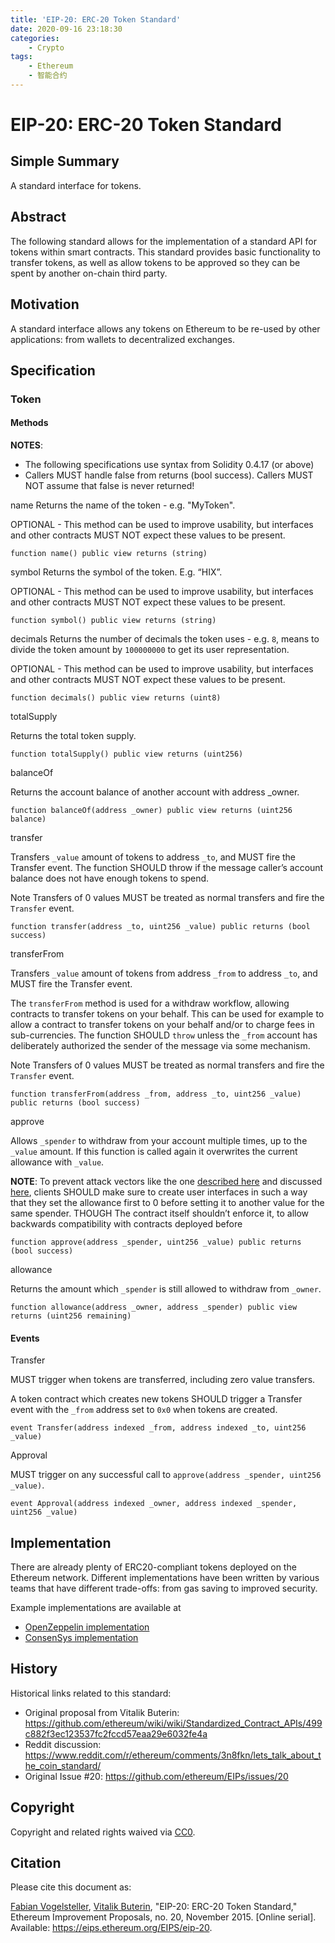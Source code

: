```yaml
---
title: 'EIP-20: ERC-20 Token Standard'
date: 2020-09-16 23:18:30
categories:
    - Crypto
tags: 
    - Ethereum
    - 智能合约
---
```


# EIP-20: ERC-20 Token Standard

## Simple Summary
A standard interface for tokens.

## Abstract
The following standard allows for the implementation of a standard API for tokens within smart contracts. This standard provides basic functionality to transfer tokens, as well as allow tokens to be approved so they can be spent by another on-chain third party.

## Motivation
A standard interface allows any tokens on Ethereum to be re-used by other applications: from wallets to decentralized exchanges.

## Specification

### Token

#### Methods

**NOTES**:

- The following specifications use syntax from Solidity 0.4.17 (or above)
- Callers MUST handle false from returns (bool success). Callers MUST NOT assume that false is never returned!

name
Returns the name of the token - e.g. "MyToken".

OPTIONAL - This method can be used to improve usability, but interfaces and other contracts MUST NOT expect these values to be present.

```
function name() public view returns (string)
```

symbol
Returns the symbol of the token. E.g. “HIX”.

OPTIONAL - This method can be used to improve usability, but interfaces and other contracts MUST NOT expect these values to be present.

```
function symbol() public view returns (string)
```

decimals
Returns the number of decimals the token uses - e.g. `8`, means to divide the token amount by `100000000` to get its user representation.

OPTIONAL - This method can be used to improve usability, but interfaces and other contracts MUST NOT expect these values to be present.

```
function decimals() public view returns (uint8)
```

totalSupply

Returns the total token supply.

```
function totalSupply() public view returns (uint256)
```

balanceOf

Returns the account balance of another account with address _owner.

```
function balanceOf(address _owner) public view returns (uint256 balance)
```

transfer

Transfers `_value` amount of tokens to address `_to`, and MUST fire the Transfer event. The function SHOULD throw if the message caller’s account balance does not have enough tokens to spend.

Note Transfers of 0 values MUST be treated as normal transfers and fire the `Transfer` event.

```
function transfer(address _to, uint256 _value) public returns (bool success)
```

transferFrom

Transfers `_value` amount of tokens from address `_from` to address `_to`, and MUST fire the Transfer event.

The `transferFrom` method is used for a withdraw workflow, allowing contracts to transfer tokens on your behalf. This can be used for example to allow a contract to transfer tokens on your behalf and/or to charge fees in sub-currencies. The function SHOULD `throw` unless the `_from` account has deliberately authorized the sender of the message via some mechanism.

Note Transfers of 0 values MUST be treated as normal transfers and fire the `Transfer` event.

```
function transferFrom(address _from, address _to, uint256 _value) public returns (bool success)
```

approve

Allows `_spender` to withdraw from your account multiple times, up to the `_value` amount. If this function is called again it overwrites the current allowance with `_value`.

**NOTE**: To prevent attack vectors like the one [described here](https://docs.google.com/document/d/1YLPtQxZu1UAvO9cZ1O2RPXBbT0mooh4DYKjA_jp-RLM/edit) and discussed [here](https://github.com/ethereum/EIPs/issues/20#issuecomment-263524729), clients SHOULD make sure to create user interfaces in such a way that they set the allowance first to 0 before setting it to another value for the same spender. THOUGH The contract itself shouldn’t enforce it, to allow backwards compatibility with contracts deployed before

```
function approve(address _spender, uint256 _value) public returns (bool success)
```

allowance

Returns the amount which `_spender` is still allowed to withdraw from `_owner`.

```
function allowance(address _owner, address _spender) public view returns (uint256 remaining)
```

#### Events

Transfer

MUST trigger when tokens are transferred, including zero value transfers.

A token contract which creates new tokens SHOULD trigger a Transfer event with the `_from` address set to `0x0` when tokens are created.

```
event Transfer(address indexed _from, address indexed _to, uint256 _value)
```

Approval

MUST trigger on any successful call to `approve(address _spender, uint256 _value)`.

```
event Approval(address indexed _owner, address indexed _spender, uint256 _value)
```

## Implementation

There are already plenty of ERC20-compliant tokens deployed on the Ethereum network. Different implementations have been written by various teams that have different trade-offs: from gas saving to improved security.

Example implementations are available at

- [OpenZeppelin implementation](https://github.com/OpenZeppelin/openzeppelin-contracts/blob/9b3710465583284b8c4c5d2245749246bb2e0094/contracts/token/ERC20/ERC20.sol)
- [ConsenSys implementation](https://github.com/ConsenSys/Tokens/blob/fdf687c69d998266a95f15216b1955a4965a0a6d/contracts/eip20/EIP20.sol)


## History

Historical links related to this standard:

- Original proposal from Vitalik Buterin: https://github.com/ethereum/wiki/wiki/Standardized_Contract_APIs/499c882f3ec123537fc2fccd57eaa29e6032fe4a
- Reddit discussion: https://www.reddit.com/r/ethereum/comments/3n8fkn/lets_talk_about_the_coin_standard/
- Original Issue #20: https://github.com/ethereum/EIPs/issues/20

## Copyright

Copyright and related rights waived via [CC0](https://creativecommons.org/publicdomain/zero/1.0/).

## Citation

Please cite this document as:

[Fabian Vogelsteller](mailto:fabian@ethereum.org), [Vitalik Buterin](mailto:vitalik.buterin@ethereum.org), "EIP-20: ERC-20 Token Standard," Ethereum Improvement Proposals, no. 20, November 2015. [Online serial]. Available: https://eips.ethereum.org/EIPS/eip-20.

